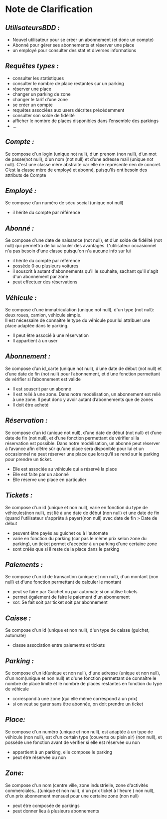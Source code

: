 # Note de Clarification

## _UtilisateursBDD :_ 
-	Nouvel utilisateur pour se créer un abonnement (et donc un compte)
-	Abonné pour gérer ses abonnements et réserver une place
-	un employé pour consulter des stat et diverses informations 

## _Requêtes types :_
-	consulter les statistiques
-	consulter le nombre de place restantes sur un parking
-	réserver une place
-	changer un parking de zone
-	changer le tarif d’une zone
-	se créer un compte
-	requêtes associées aux users décrites précédemment 
-	consulter son solde de fidélité
-	afficher le nombre de places disponibles dans l’ensemble des parkings
-	…


## _Compte :_

Se compose d'un login (unique not null), d’un prenom (non null), d’un mot de passe(not null), d'un nom (not null) et d’une adresse mail (unique not null). 
C'est une classe mère abstraite car elle ne représente rien de concret. 
C’est la classe mère de employé et abonné, puisqu'ils ont besoin des attributs de Compte

## _Employé :_ 
Se compose d’un numéro de sécu social (unique not null)
- il hérite du compte par référence 


## _Abonné :_
Se compose d'une date de naissance (not null), et d’un solde de fidélité (not null) qui permettra de lui calculer des avantages. L'utilisateur occasionnel n'a pas besoin d'une classe puisqu'on n'a aucune info sur lui

- il hérite du compte par référence
- possède 0 ou plusieurs voitures
- il souscrit à autant d'abonnements qu'il le souhaite, sachant qu'il s'agit d'un abonnement par zone 
- peut effectuer des réservations


## _Véhicule :_
Se compose d'une immatriculation (unique not null), d'un type (not null): deux roues, camion, véhicule simple.     
Il est nécessaire de connaitre le type du véhicule pour lui attribuer une place adaptée dans le parking.
-	Il peut être associé à une réservation
-	Il appartient à un user
  
## _Abonnement :_
Se compose d’un id_carte (unique not null), d’une date de début (not null) et d’une date de fin (not null) pour l’abonnement, et d’une fonction permettant de vérifier si l’abonnement est valide 
-	Il est souscrit par un abonné
-	Il est relié à une zone. Dans notre modélisation, un abonnement est relié à une zone. Il peut donc y avoir autant d’abonnements que de zones
- Il doit être acheté

## _Réservation :_
Se compose d’un id (unique not null), d’une date de début (not null) et d’une date de fin (not null), et d’une fonction permettant de vérifier si la réservation est possible.
Dans notre modélisation, un abonné peut réserver à l’avance afin d’être sûr qu’une place sera disponible pour lui et un occasionnel ne peut réserver une place que lorsqu’il se rend sur le parking pour prendre un ticket.

-	Elle est associée au véhicule qui a réservé la place
-	Elle est faite par un abonné
-	Elle réserve une place en particulier

## _Tickets :_   
Se compose d'un id (unique et non null), varie en fonction du type de véhicules(non null), est lié à une date de début (non null) et une date de fin (quand l'utilisateur s'apprête à payer)(non null) avec date de fin > Date de début
- peuvent être payés au guichet ou à l'automate
- varie en fonction du parking (car pas le même prix selon zone du parking), un ticket permet d'accéder à un parking d'une certaine zone
- sont créés que si il reste de la place dans le parking

## _Paiements :_
Se compose d'un id de transaction (unique et non null), d'un montant (non null) et d'une fonction permettant de calculer le montant
- peut se faire par Guichet ou par automate si on utilise tickets
- permet également de faire le paiement d'un abonnement
- xor: Se fait soit par ticket soit par abonnement

## _Caisse :_
Se compose d'un id (unique et non null), d'un type de caisse (guichet, automate)
- classe association entre paiements et tickets


## _Parking :_ 
Se compose d'un id(unique et non null), d'une adresse (unique et non null), d'un nom(unique et non null) et d'une fonction permettant de connaître le nombre de place limite et le nombre de places restantes en fonction du type de véhicule

- correspond à une zone (qui elle même correspond à un prix)
- si on veut se garer sans être abonnée, on doit prendre un ticket 

## _Place:_
Se compose d'un numéro (unique et non null), est adaptée à un type de véhicule (non null), est d'un certain type (couverte ou plein air) (non null), et possède une fonction avant de vérifier si elle est réservée ou non
- appartient à un parking, elle compose le parking 
- peut être réservée ou non

## _Zone:_
Se compose d'un nom (centre ville,  zone industrielle, zone d'activités commerciales...)(unique et non null), d'un prix ticket à l'heure ( non null), d'un prix abonnement mensuel pour une certaine zone (non null)
- peut être composée de parkings
- peut donner lieu à plusieurs abonnements   

